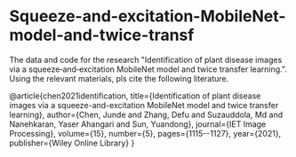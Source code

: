 # Squeeze-and-excitation-MobileNet-model-and-twice-transf

The data and code for the research "Identification of plant disease images via a squeeze‐and‐excitation MobileNet model and twice transfer learning.". 
Using the relevant materials, pls cite the following literature.

@article{chen2021identification,
  title={Identification of plant disease images via a squeeze-and-excitation MobileNet model and twice transfer learning},
  author={Chen, Junde and Zhang, Defu and Suzauddola, Md and Nanehkaran, Yaser Ahangari and Sun, Yuandong},
  journal={IET Image Processing},
  volume={15},
  number={5},
  pages={1115--1127},
  year={2021},
  publisher={Wiley Online Library}
}
